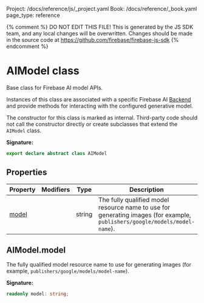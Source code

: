 Project: /docs/reference/js/_project.yaml
Book: /docs/reference/_book.yaml
page_type: reference

{% comment %}
DO NOT EDIT THIS FILE!
This is generated by the JS SDK team, and any local changes will be
overwritten. Changes should be made in the source code at
https://github.com/firebase/firebase-js-sdk
{% endcomment %}

# AIModel class
Base class for Firebase AI model APIs.

Instances of this class are associated with a specific Firebase AI [Backend](./ai.backend.md#backend_class) and provide methods for interacting with the configured generative model.

The constructor for this class is marked as internal. Third-party code should not call the constructor directly or create subclasses that extend the `AIModel` class.

<b>Signature:</b>

```typescript
export declare abstract class AIModel 
```

## Properties

|  Property | Modifiers | Type | Description |
|  --- | --- | --- | --- |
|  [model](./ai.aimodel.md#aimodelmodel) |  | string | The fully qualified model resource name to use for generating images (for example, <code>publishers/google/models/model-name</code>). |

## AIModel.model

The fully qualified model resource name to use for generating images (for example, `publishers/google/models/model-name`<!-- -->).

<b>Signature:</b>

```typescript
readonly model: string;
```
